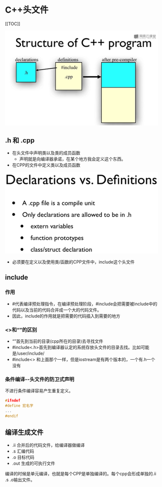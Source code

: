 # C++头文件

[[TOC]]



![image-20221204195829689](./pic/image-20221204195829689.png)

## .h 和 .cpp

- 在头文件中声明类以及类的成员函数
  - 声明就是向编译器承诺，在某个地方我会定义这个东西。
- 在CPP的文件中定义类以及成员函数

<img src="./pic/image-20221204200358657.png" alt="image-20221204200358657" style="zoom:50%;" />

- 必须要在定义以及使用类/函数的CPP文件中，include这个头文件



## include 

### 作用

- #代表编译预处理指令，在编译预处理阶段，#include会把需要被include中的代码以及当前的代码合并成一个大的代码文件。
- 因此，include的作用就是把需要的代码插入到需要的地方

### <>和“”的区别

- “”首先到当前的目录(cpp所在的目录)去寻找文件
- #include<.h>首先到编译器认定的系统存放头文件的目录去找。比如可能是/user/include/
- #include<> 和上面那个一样，但是iostream是有两个版本的，一个有.h一个没有

### 条件编译--头文件的防卫式声明

不进行条件编译容易产生重复定义。

```c++
#ifndef
#define 宏名字
...
#endif
```





## 编译生成文件

- .ii 合并后的代码文件，给编译器做编译
- .s 汇编代码
- .o 目标代码
- .out 生成的可执行文件



编译的时候是单元编译，也就是每个CPP是单独编译的。每个cpp会形成单独的.ii .s .o输出文件。
